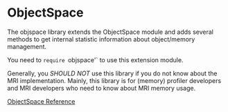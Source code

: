 # ObjectSpace

The objspace library extends the ObjectSpace module and adds several methods
to get internal statistic information about object/memory management.

You need to `require `objspace'` to use this extension module.

Generally, you *SHOULD NOT* use this library if you do not know about the MRI
implementation.  Mainly, this library is for (memory) profiler developers and
MRI developers who need to know about MRI memory usage.

[ObjectSpace Reference](https://ruby-doc.org/stdlib-2.5.0/libdoc/objspace/rdoc/ObjectSpace.html)